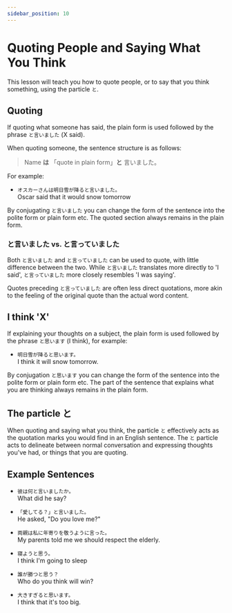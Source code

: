 ```yaml
---
sidebar_position: 10
---
```


# Quoting People and Saying What You Think

This lesson will teach you how to quote people, or to say that you think something, using the particle `と`.

## Quoting

If quoting what someone has said, the plain form is used followed by the phrase `と言いました` (X said).

When quoting someone, the sentence structure is as follows:

> Name **は** 「quote in plain form」**と** 言いました。

For example:

- ``オスカーさんは明日雪が降ると言いました。``  
  Oscar said that it would snow tomorrow

By conjugating `と言いました` you can change the form of the sentence into the polite form or plain form etc. The quoted section always remains in the plain form.

### と言いました vs. と言っていました

Both `と言いました` and `と言っていました` can be used to quote, with little difference between the two. While `と言いました` translates more directly to 'I said', `と言っていました` more closely resembles 'I was saying'.

Quotes preceding `と言っていました` are often less direct quotations, more akin to the feeling of the original quote than the actual word content.

## I think 'X'

If explaining your thoughts on a subject, the plain form is used followed by the phrase `と思います` (I think), for example:

- ``明日雪が降ると思います。``  
  I think it will snow tomorrow.

By conjugation `と思います` you can change the form of the sentence into the polite form or plain form etc. The part of the sentence that explains what you are thinking always remains in the plain form.

## The particle と

When quoting and saying what you think, the particle `と` effectively acts as the quotation marks you would find in an English sentence. The `と` particle acts to delineate between normal conversation and expressing thoughts you've had, or things that you are quoting.

## Example Sentences

- ``彼は何と言いましたか。``  
  What did he say?

- ``「愛してる？」と言いました。``  
  He asked, "Do you love me?"

- ``両親は私に年寄りを敬うように言った。``  
  My parents told me we should respect the elderly.

- ``寝ようと思う。``  
  I think I'm going to sleep

- ``誰が勝つと思う？``  
  Who do you think will win?

- ``大きすぎると思います。``  
  I think that it's too big.
